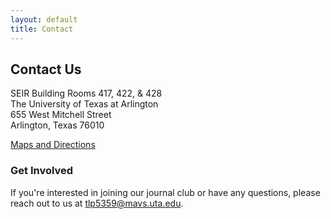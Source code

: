 ```yaml
---
layout: default
title: Contact
---
```


## Contact Us

SEIR Building Rooms 417, 422, & 428  
The University of Texas at Arlington  
655 West Mitchell Street  
Arlington, Texas 76010

[Maps and Directions](https://www.uta.edu/maps)

### Get Involved

If you're interested in joining our journal club or have any questions, please reach out to us at tlp5359@mavs.uta.edu.

